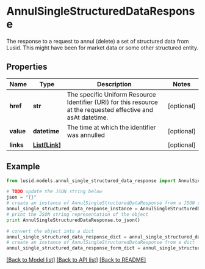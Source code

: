 # AnnulSingleStructuredDataResponse

The response to a request to annul (delete) a set of structured data from Lusid. This might have been for market data or some other structured entity.

## Properties
Name | Type | Description | Notes
------------ | ------------- | ------------- | -------------
**href** | **str** | The specific Uniform Resource Identifier (URI) for this resource at the requested effective and asAt datetime. | [optional] 
**value** | **datetime** | The time at which the identifier was annulled | [optional] 
**links** | [**List[Link]**](Link.md) |  | [optional] 

## Example

```python
from lusid.models.annul_single_structured_data_response import AnnulSingleStructuredDataResponse

# TODO update the JSON string below
json = "{}"
# create an instance of AnnulSingleStructuredDataResponse from a JSON string
annul_single_structured_data_response_instance = AnnulSingleStructuredDataResponse.from_json(json)
# print the JSON string representation of the object
print AnnulSingleStructuredDataResponse.to_json()

# convert the object into a dict
annul_single_structured_data_response_dict = annul_single_structured_data_response_instance.to_dict()
# create an instance of AnnulSingleStructuredDataResponse from a dict
annul_single_structured_data_response_form_dict = annul_single_structured_data_response.from_dict(annul_single_structured_data_response_dict)
```
[[Back to Model list]](../README.md#documentation-for-models) [[Back to API list]](../README.md#documentation-for-api-endpoints) [[Back to README]](../README.md)


